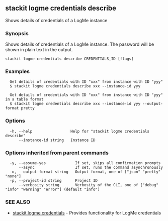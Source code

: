 ## stackit logme credentials describe

Shows details of credentials of a LogMe instance

### Synopsis

Shows details of credentials of a LogMe instance. The password will be shown in plain text in the output.

```
stackit logme credentials describe CREDENTIALS_ID [flags]
```

### Examples

```
  Get details of credentials with ID "xxx" from instance with ID "yyy"
  $ stackit logme credentials describe xxx --instance-id yyy

  Get details of credentials with ID "xxx" from instance with ID "yyy" in a table format
  $ stackit logme credentials describe xxx --instance-id yyy --output-format pretty
```

### Options

```
  -h, --help                 Help for "stackit logme credentials describe"
      --instance-id string   Instance ID
```

### Options inherited from parent commands

```
  -y, --assume-yes             If set, skips all confirmation prompts
      --async                  If set, runs the command asynchronously
  -o, --output-format string   Output format, one of ["json" "pretty" "none"]
  -p, --project-id string      Project ID
      --verbosity string       Verbosity of the CLI, one of ["debug" "info" "warning" "error"] (default "info")
```

### SEE ALSO

* [stackit logme credentials](./stackit_logme_credentials.md)	 - Provides functionality for LogMe credentials

